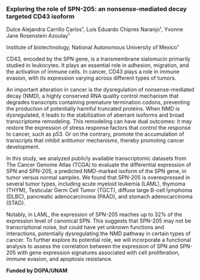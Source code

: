 ### Exploring the role of SPN-205: an nonsense-mediated decay targeted CD43 isoform
Dulce Alejandra Carrillo Carlos¹, Luis Eduardo Chipres Naranjo¹, Yvonne Jane Rosenstein Azoulay¹

Institute of biotechnology, National Autonomous University of Mexico¹

CD43, encoded by the SPN gene, is a transmembrane sialomucin primarily studied in leukocytes. It plays an essential role in adhesion, migration, and the activation of immune cells. In cancer, CD43 plays a role in immune evasion, with its expression varying across different types of tumors.

An important alteration in cancer is the dysregulation of nonsense-mediated decay (NMD), a highly conserved RNA quality control mechanism that degrades transcripts containing premature termination codons, preventing the production of potentially harmful truncated proteins. When NMD is dysregulated, it leads to the stabilization of aberrant isoforms and broad transcriptome remodeling. This remodeling can have dual outcomes: it may restore the expression of stress response factors that control the response to cancer, such as p53. Or on the contrary, promote the accumulation of transcripts that inhibit antitumor mechanisms, thereby promoting cancer development. 

In this study, we analyzed publicly available transcriptomic datasets from The Cancer Genome Atlas (TCGA) to evaluate the differential expression of SPN and SPN-205, a predicted NMD-marked isoform of the SPN gene, in tumor versus normal samples. We found that SPN-205 is overexpressed in several tumor types, including acute myeloid leukemia (LAML), thymoma (THYM), Testicular Germ Cell Tumor (TGCT), diffuse large B-cell lymphoma (DLBC), pancreatic adenocarcinoma (PAAD), and stomach adenocarcinoma (STAD). 

Notably, in LAML, the expression of SPN-205 reaches up to 32% of the expression level of canonical SPN. This suggests that SPN-205 may not be transcriptional noise, but could have yet unknown functions and interactions, potentially dysregulating the NMD pathway in certain types of cancer. To further explore its potential role, we will incorporate a functional analysis to assess the correlation between the expression of SPN and SPN-205 with gene expression signatures associated with cell proliferation, immune evasion, and apoptosis resistance. 

**Funded by DGPA/UNAM**
